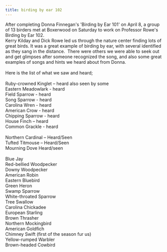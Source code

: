 ```yaml
---
title: birding by ear 102
---
```

<div class="paragraph" style="text-align:left;">After completing Donna Finnegan's 'Birding by Ear 101' on April 8, a group of 13 birders met at Boxerwood on Saturday to work on Professor Rowe's Birding by Ear 102.<br />Kerry Kilday and Dick Rowe led us through the nature center finding lots of great birds. It was a great example of birding by ear, with several identified as they sang in the distance. &nbsp;There were others we were able to seek out and get glimpses after someone recognized the song, and also some great examples of songs and hints we heard about from Donna.<br /><br />Here is the list of what we saw and heard;<br /><br />Ruby-crowned Kinglet&nbsp;&ndash;&nbsp;heard&nbsp;also seen by some<br /><span style=""></span>Eastern Meadowlark&nbsp;- heard<br />Field Sparrow&nbsp;- heard<br />Song Sparrow&nbsp;- heard<br />Carolina Wren&nbsp;- heard<br />American Crow&nbsp;- heard<br />Chipping Sparrow&nbsp;- heard<br />House Finch&nbsp;&ndash; heard<br />Common Grackle&nbsp;- heard<br /><br />Northern Cardinal&nbsp;&ndash; Heard/Seen<br />Tufted Titmouse&nbsp;&ndash; Heard/Seen<br />Mourning Dove&nbsp;Heard/seen<br /><br /><span style=""></span>Blue Jay<br /><span style=""></span>Red-bellied Woodpecker<br />Downy Woodpecker<br /><span style=""></span>American Robin<br />Eastern Bluebird<br /><span style=""></span>Green Heron<br /><span style=""></span>Swamp Sparrow<br /><span style=""></span>White-throated Sparrow<br /><span style=""></span>Tree Swallow<br /><span style=""></span>Carolina Chickadee<br /><span style=""></span>European Starling<br /><span style=""></span>Brown Thrasher<br /><span style=""></span>Northern Mockingbird<br /><span style=""></span>American Goldfich<br /><span style=""></span>Chimney Swift (first of the season fur us)<br /><span style=""></span>Yellow-rumped Warbler<br /><span style=""></span>Brown-headed Cowbird<br /><br /><span style=""></span><br /><span style=""></span></div>

